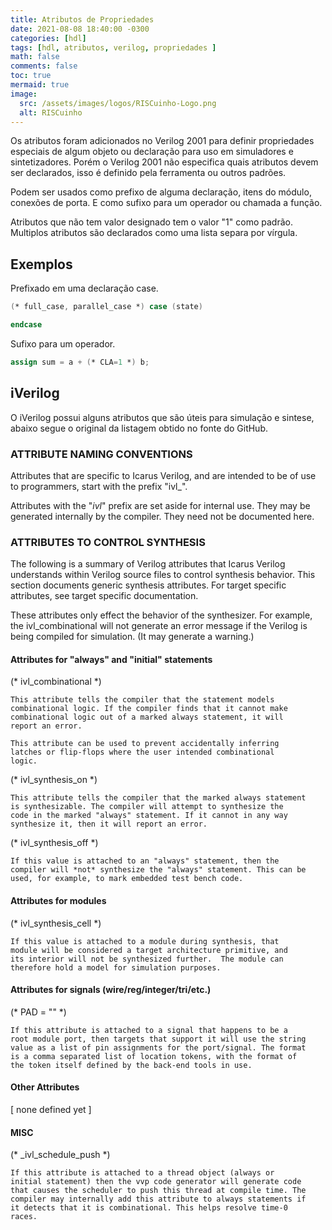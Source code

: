 ```yaml
---
title: Atributos de Propriedades
date: 2021-08-08 18:40:00 -0300
categories: [hdl]
tags: [hdl, atributos, verilog, propriedades ]     
math: false
comments: false
toc: true
mermaid: true
image:
  src: /assets/images/logos/RISCuinho-Logo.png
  alt: RISCuinho
---
```


Os atributos foram adicionados no Verilog 2001 para definir propriedades especiais de algum objeto ou declaração para uso em simuladores e sintetizadores. Porém o Verilog 2001 não especifica quais atributos devem ser declarados, isso é definido pela ferramenta ou outros padrões.

Podem ser usados como prefixo de alguma declaração, itens do módulo, conexões de porta. E como sufixo para um operador ou chamada a função.

Atributos que não tem valor designado tem o valor "1" como padrão. Multiplos atributos são declarados como uma lista separa por vírgula.

## Exemplos

Prefixado em uma declaração case.

```verilog
(* full_case, parallel_case *) case (state)

endcase
```

Sufixo para um operador.

```verilog
assign sum = a + (* CLA=1 *) b;
```

## iVerilog

O iVerilog possui alguns atributos que são úteis para simulação e sintese, abaixo segue o original da listagem obtido no fonte do GitHub.


### ATTRIBUTE NAMING CONVENTIONS

Attributes that are specific to Icarus Verilog, and are intended to be
of use to programmers, start with the prefix "ivl\_".

Attributes with the "_ivl_" prefix are set aside for internal
use. They may be generated internally by the compiler. They need not
be documented here.

### ATTRIBUTES TO CONTROL SYNTHESIS

The following is a summary of Verilog attributes that Icarus Verilog
understands within Verilog source files to control synthesis
behavior. This section documents generic synthesis attributes. For
target specific attributes, see target specific documentation.

These attributes only effect the behavior of the synthesizer. For
example, the ivl_combinational will not generate an error message
if the Verilog is being compiled for simulation. (It may generate a
warning.)


#### Attributes for "always" and "initial" statements

(* ivl_combinational *)

    This attribute tells the compiler that the statement models
    combinational logic. If the compiler finds that it cannot make
    combinational logic out of a marked always statement, it will
    report an error.

    This attribute can be used to prevent accidentally inferring
    latches or flip-flops where the user intended combinational
    logic.

(* ivl_synthesis_on *)

    This attribute tells the compiler that the marked always statement
    is synthesizable. The compiler will attempt to synthesize the
    code in the marked "always" statement. If it cannot in any way
    synthesize it, then it will report an error.

(* ivl_synthesis_off *)

    If this value is attached to an "always" statement, then the
    compiler will *not* synthesize the "always" statement. This can be
    used, for example, to mark embedded test bench code.


#### Attributes for modules

(* ivl_synthesis_cell *)

    If this value is attached to a module during synthesis, that
    module will be considered a target architecture primitive, and
    its interior will not be synthesized further.  The module can
    therefore hold a model for simulation purposes.


#### Attributes for signals (wire/reg/integer/tri/etc.)

(* PAD = "<pad assignment list>" *)

    If this attribute is attached to a signal that happens to be a
    root module port, then targets that support it will use the string
    value as a list of pin assignments for the port/signal. The format
    is a comma separated list of location tokens, with the format of
    the token itself defined by the back-end tools in use.

#### Other Attributes

[ none defined yet ]


#### MISC

(* _ivl_schedule_push *)

    If this attribute is attached to a thread object (always or
    initial statement) then the vvp code generator will generate code
    that causes the scheduler to push this thread at compile time. The
    compiler may internally add this attribute to always statements if
    it detects that it is combinational. This helps resolve time-0
    races.
